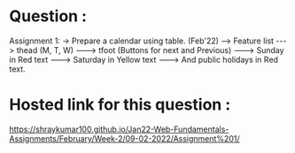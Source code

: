 # Question :
Assignment 1: -> Prepare a calendar using table. (Feb'22) 
--> Feature list 
---> thead (M, T, W) 
---> tfoot (Buttons for next and Previous) 
---> Sunday in Red text 
---> Saturday in Yellow text 
---> And public holidays in Red text.
# Hosted link for this question :
https://shraykumar100.github.io/Jan22-Web-Fundamentals-Assignments/February/Week-2/09-02-2022/Assignment%201/